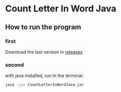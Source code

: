# Count Letter In Word Java

## How to run the program

### first
Download the last version in [releases](https://github.com/walefy/count-letter-in-word-java/releases)

### second
with java installed, run in the terminal:

```bash
java -jar CountLetterInWordJava.jar
```
